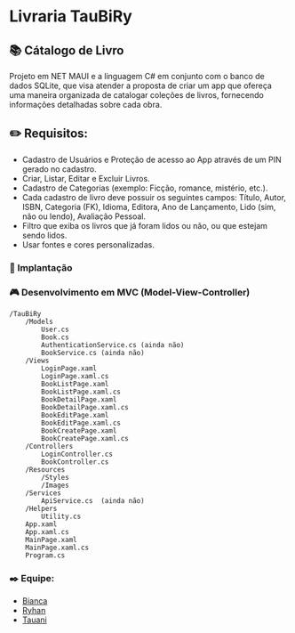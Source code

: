 # Livraria TauBiRy

## 📚 Cátalogo de Livro
Projeto em NET MAUI e a linguagem C# em conjunto com o banco de dados SQLite, que visa atender a proposta de criar um app que ofereça uma maneira organizada de catalogar coleções de livros, fornecendo informações detalhadas sobre cada obra.

## ✏️ Requisitos:
- Cadastro de Usuários e Proteção de acesso ao App através de um PIN gerado no cadastro.
- Criar, Listar, Editar e Excluir Livros.
- Cadastro de Categorias (exemplo: Ficção, romance, mistério, etc.).
- Cada cadastro de livro deve possuir os seguintes campos: Título, Autor, ISBN, Categoria (FK), Idioma, Editora,
Ano de Lançamento, Lido (sim, não ou lendo), Avaliação Pessoal.
- Filtro que exiba os livros que já foram lidos ou não, ou que estejam sendo lidos.
- Usar fontes e cores personalizadas.

### 🔨 Implantação 

### 🎮 Desenvolvimento em MVC (Model-View-Controller)
```
/TauBiRy
    /Models
        User.cs
        Book.cs
        AuthenticationService.cs (ainda não)
        BookService.cs (ainda não)
    /Views
        LoginPage.xaml
        LoginPage.xaml.cs
        BookListPage.xaml
        BookListPage.xaml.cs
        BookDetailPage.xaml
        BookDetailPage.xaml.cs
        BookEditPage.xaml
        BookEditPage.xaml.cs
        BookCreatePage.xaml
        BookCreatePage.xaml.cs      
    /Controllers
        LoginController.cs
        BookController.cs
    /Resources
        /Styles
        /Images
    /Services
        ApiService.cs  (ainda não)
    /Helpers
        Utility.cs
    App.xaml
    App.xaml.cs
    MainPage.xaml
    MainPage.xaml.cs
    Program.cs
```

### ✒️ Equipe:
- [Bianca](https://github.com/BiaCNtt)
- [Ryhan](https://github.com/ryhanclayver)
- [Tauani](https://github.com/TataVic) 


